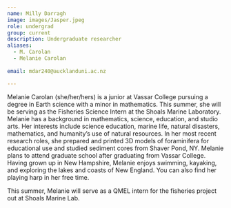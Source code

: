 ```yaml
---
name: Milly Darragh
image: images/Jasper.jpeg
role: undergrad
group: current
description: Undergraduate researcher
aliases: 
  - M. Carolan
  - Melanie Carolan
  
email: mdar240@aucklanduni.ac.nz

---
```


Melanie Carolan (she/her/hers) is a junior at Vassar College pursuing a degree in Earth science with a minor in mathematics. 
This summer, she will be serving as the Fisheries Science Intern at the Shoals Marine Laboratory. Melanie has a background in mathematics, science, education, and studio arts. Her interests include science education, marine life, natural disasters, mathematics, and humanity’s use of natural resources. In her most recent research roles, she prepared and printed 3D models of foraminifera for educational use and studied sediment cores from Shaver Pond, NY. Melanie plans to attend graduate school after graduating from Vassar College. Having grown up in New Hampshire, Melanie enjoys swimming, kayaking, and exploring the lakes and coasts of New England. You can also find her playing harp in her free time.

This summer, Melanie will serve as a QMEL intern for the fisheries project out at Shoals Marine Lab.

